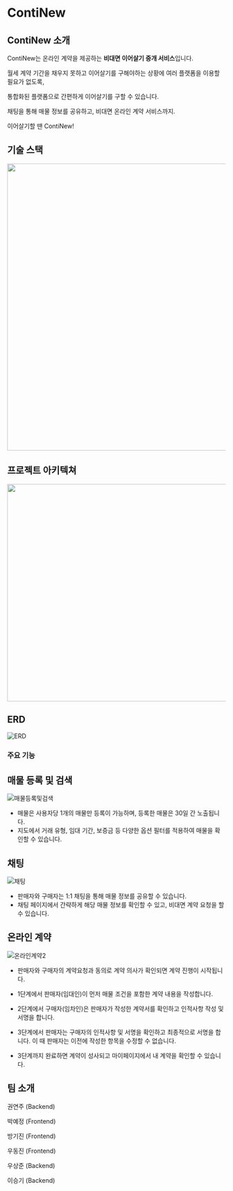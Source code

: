 ﻿# ContiNew
## ContiNew 소개
ContiNew는 온라인 계약을 제공하는 **비대면 이어살기 중개 서비스**입니다.

월세 계약 기간을 채우지 못하고 이어살기를 구해야하는 상황에 여러 플랫폼을 이용할 필요가 없도록,

통합화된 플랫폼으로 간편하게 이어살기를 구할 수 있습니다.

채팅을 통해 매물 정보를 공유하고, 비대면 온라인 계약 서비스까지.

이어살기할 땐 ContiNew!

## 기술 스택
<img src="https://user-images.githubusercontent.com/75344304/175760960-4622ea98-0c0c-410f-a8c8-07077ee67d24.png"  width="800" height="660"/>


## 프로젝트 아키텍쳐
<img src="https://user-images.githubusercontent.com/75344304/175760777-abebfb34-ea75-436c-ac63-f2706b90d4b7.png"  width="800" height="500"/>



## ERD
![ERD](https://user-images.githubusercontent.com/75344304/175761311-6e416bdf-f286-4e3d-8240-cc415046c28b.png)



### 주요 기능
## 매물 등록 및 검색

![매물등록및검색](https://user-images.githubusercontent.com/75344304/175760800-afa6891a-f576-4266-9c1b-e6b72196b504.png)

-  매물은 사용자당 1개의 매물만 등록이 가능하며, 등록한 매물은 30일 간 노출됩니다.
- 지도에서 거래 유형, 임대 기간, 보증금 등 다양한 옵션 필터를 적용하여 매물을 확인할 수 있습니다.



## 채팅
 
![채팅](https://user-images.githubusercontent.com/75344304/175760803-424e0140-f1b4-4464-af52-ed1f6ee67724.png)

- 판매자와 구매자는 1:1 채팅을 통해 매물 정보를 공유할 수 있습니다. 
- 채팅 페이지에서 간략하게 해당 매물 정보를 확인할 수 있고, 비대면 계약 요청을 할 수 있습니다.



## 온라인 계약
![온라인계약2](https://user-images.githubusercontent.com/75344304/175761443-fc345885-e03a-4657-8b5e-98b4886825be.png)

- 판매자와 구매자의 계약요청과 동의로 계약 의사가 확인되면 계약 진행이 시작됩니다.


- 1단계에서 판매자(임대인)이 먼저 매물 조건을 포함한 계약 내용을 작성합니다.


- 2단계에서 구매자(임차인)은 판매자가 작성한 계약서를 확인하고 인적사항 작성 및 서명을 합니다.
- 3단계에서 판매자는 구매자의 인적사항 및 서명을 확인하고 최종적으로 서명을 합니다. 이 때 판매자는 이전에 작성한 항목을 수정할 수 없습니다.
- 3단계까지 완료하면 계약이 성사되고 마이페이지에서 내 계약을 확인할 수 있습니다.



## 팀 소개

권연주 (Backend)

박예정 (Frontend)

방기진 (Frontend)

우동진 (Frontend)

우상준 (Backend)

이승기 (Backend)

